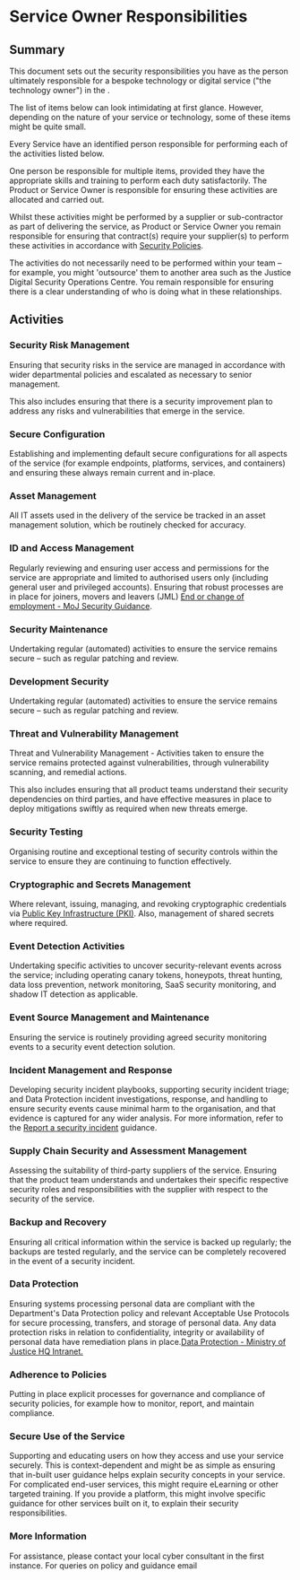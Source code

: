 # Service Owner Responsibilities

## Summary

This document sets out the security responsibilities you have as the person ultimately responsible for a bespoke technology or digital service \("the technology owner"\) in the .

The list of items below can look intimidating at first glance. However, depending on the nature of your service or technology, some of these items might be quite small.

Every Service have an identified person responsible for performing each of the activities listed below.

One person be responsible for multiple items, provided they have the appropriate skills and training to perform each duty satisfactorily. The Product or Service Owner is responsible for ensuring these activities are allocated and carried out.

Whilst these activities might be performed by a supplier or sub-contractor as part of delivering the service, as Product or Service Owner you remain responsible for ensuring that contract\(s\) require your supplier\(s\) to perform these activities in accordance with [Security Policies](cyber-and-technical-security-guidance.md).

The activities do not necessarily need to be performed within your team – for example, you might 'outsource' them to another area such as the Justice Digital Security Operations Centre. You remain responsible for ensuring there is a clear understanding of who is doing what in these relationships.

## Activities

### Security Risk Management

Ensuring that security risks in the service are managed in accordance with wider departmental policies and escalated as necessary to senior management.

This also includes ensuring that there is a security improvement plan to address any risks and vulnerabilities that emerge in the service.

### Secure Configuration

Establishing and implementing default secure configurations for all aspects of the service \(for example endpoints, platforms, services, and containers\) and ensuring these always remain current and in-place.

### Asset Management

All IT assets used in the delivery of the service be tracked in an asset management solution, which be routinely checked for accuracy.

### ID and Access Management

Regularly reviewing and ensuring user access and permissions for the service are appropriate and limited to authorised users only \(including general user and privileged accounts\). Ensuring that robust processes are in place for joiners, movers and leavers \(JML\) [End or change of employment - MoJ Security Guidance](end-or-change-of-employment.md).

### Security Maintenance

Undertaking regular \(automated\) activities to ensure the service remains secure – such as regular patching and review.

### Development Security

Undertaking regular \(automated\) activities to ensure the service remains secure – such as regular patching and review.

### Threat and Vulnerability Management

Threat and Vulnerability Management - Activities taken to ensure the service remains protected against vulnerabilities, through vulnerability scanning, and remedial actions.

This also includes ensuring that all product teams understand their security dependencies on third parties, and have effective measures in place to deploy mitigations swiftly as required when new threats emerge.

### Security Testing

Organising routine and exceptional testing of security controls within the service to ensure they are continuing to function effectively.

### Cryptographic and Secrets Management

Where relevant, issuing, managing, and revoking cryptographic credentials via [Public Key Infrastructure \(PKI\)](public-key-infrastructure-policy.md). Also, management of shared secrets where required.

### Event Detection Activities

Undertaking specific activities to uncover security-relevant events across the service; including operating canary tokens, honeypots, threat hunting, data loss prevention, network monitoring, SaaS security monitoring, and shadow IT detection as applicable.

### Event Source Management and Maintenance

Ensuring the service is routinely providing agreed security monitoring events to a security event detection solution.

### Incident Management and Response

Developing security incident playbooks, supporting security incident triage; and Data Protection incident investigations, response, and handling to ensure security events cause minimal harm to the organisation, and that evidence is captured for any wider analysis. For more information, refer to the [Report a security incident](reporting-an-incident.md) guidance.

### Supply Chain Security and Assessment Management

Assessing the suitability of third-party suppliers of the service. Ensuring that the product team understands and undertakes their specific respective security roles and responsibilities with the supplier with respect to the security of the service.

### Backup and Recovery

Ensuring all critical information within the service is backed up regularly; the backups are tested regularly, and the service can be completely recovered in the event of a security incident.

### Data Protection

Ensuring systems processing personal data are compliant with the Department's Data Protection policy and relevant Acceptable Use Protocols for secure processing, transfers, and storage of personal data. Any data protection risks in relation to confidentiality, integrity or availability of personal data have remediation plans in place.[Data Protection - Ministry of Justice HQ Intranet.](https://intranet.justice.gov.uk/guidance/knowledge-information/protecting-information/privacy-reform/)

### Adherence to Policies

Putting in place explicit processes for governance and compliance of security policies, for example how to monitor, report, and maintain compliance.

### Secure Use of the Service

Supporting and educating users on how they access and use your service securely. This is context-dependent and might be as simple as ensuring that in-built user guidance helps explain security concepts in your service. For complicated end-user services, this might require eLearning or other targeted training. If you provide a platform, this might involve specific guidance for other services built on it, to explain their security responsibilities.

### More Information

For assistance, please contact your local cyber consultant in the first instance. For queries on policy and guidance email

